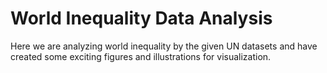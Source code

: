 # World Inequality Data Analysis
Here we are analyzing world inequality by the given UN datasets and have created some exciting figures and illustrations for visualization.
